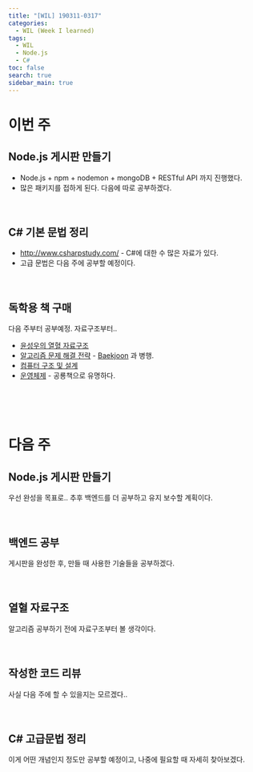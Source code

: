 ```yaml
---
title: "[WIL] 190311-0317"
categories: 
  - WIL (Week I learned)
tags: 
  - WIL
  - Node.js
  - C#
toc: false
search: true
sidebar_main: true
---
```


# 이번 주

## Node.js 게시판 만들기

* Node.js + npm + nodemon + mongoDB + RESTful API 까지 진행했다.
* 많은 패키지를 접하게 된다. 다음에 따로 공부하겠다.
<br><br><br>


## C# 기본 문법 정리

* http://www.csharpstudy.com/ - C#에 대한 수 많은 자료가 있다.
* 고급 문법은 다음 주에 공부할 예정이다.
<br><br><br>


## 독학용 책 구매
다음 주부터 공부예정. 자료구조부터..

* [윤성우의 열혈 자료구조](https://www.aladin.co.kr/shop/wproduct.aspx?ItemId=14783463)
* [알고리즘 문제 해결 전략](https://www.aladin.co.kr/shop/wproduct.aspx?ItemId=21089176) - [Baekjoon](https://www.acmicpc.net/) 과 병행.
* [컴퓨터 구조 및 설계](https://www.aladin.co.kr/shop/wproduct.aspx?ItemId=52641900)
* [운영체제](https://www.aladin.co.kr/shop/wproduct.aspx?ItemId=46380306) - 공룡책으로 유명하다.
<br><br><br><br><br>

# 다음 주

## Node.js 게시판 만들기
우선 완성을 목표로.. 추후 백엔드를 더 공부하고 유지 보수할 계획이다.
<br><br><br>


## 백엔드 공부
게시판을 완성한 후, 만들 때 사용한 기술들을 공부하겠다.
<br><br><br>


## 열혈 자료구조
알고리즘 공부하기 전에 자료구조부터 볼 생각이다.
<br><br><br>


## 작성한 코드 리뷰
사실 다음 주에 할 수 있을지는 모르겠다..
<br><br><br>


## C# 고급문법 정리
이게 어떤 개념인지 정도만 공부할 예정이고, 나중에 필요할 때 자세히 찾아보겠다.


